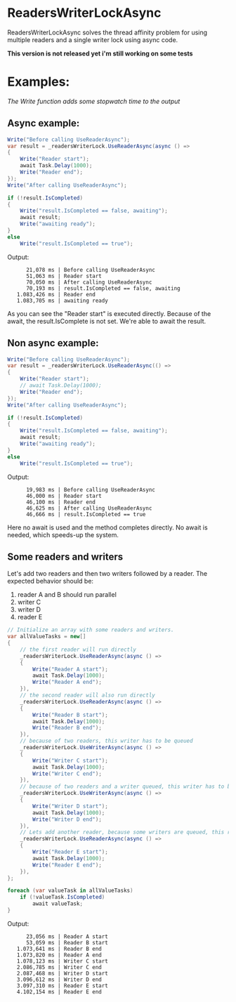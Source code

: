 # ReadersWriterLockAsync
ReadersWriterLockAsync solves the thread affinity problem for using multiple readers and a single writer lock using async code.

**This version is not released yet i'm still working on some tests**

# Examples:

*The Write function adds some stopwatch time to the output*

## Async example:

```csharp
Write("Before calling UseReaderAsync");
var result = _readersWriterLock.UseReaderAsync(async () =>
{
    Write("Reader start");
    await Task.Delay(1000);
    Write("Reader end");
});
Write("After calling UseReaderAsync");

if (!result.IsCompleted)
{
    Write("result.IsCompleted == false, awaiting");
    await result;
    Write("awaiting ready");
}
else
    Write("result.IsCompleted == true");
```
Output:
```
      21,078 ms | Before calling UseReaderAsync
      51,063 ms | Reader start
      70,050 ms | After calling UseReaderAsync
      70,193 ms | result.IsCompleted == false, awaiting
   1.083,426 ms | Reader end
   1.083,705 ms | awaiting ready
```
   
As you can see the "Reader start" is executed directly. Because of the await, the result.IsComplete is not set. We're able to await the result.
 
## Non async example:

```csharp
Write("Before calling UseReaderAsync");
var result = _readersWriterLock.UseReaderAsync(() =>
{
    Write("Reader start");
    // await Task.Delay(1000);
    Write("Reader end");
});
Write("After calling UseReaderAsync");

if (!result.IsCompleted)
{
    Write("result.IsCompleted == false, awaiting");
    await result;
    Write("awaiting ready");
}
else
    Write("result.IsCompleted == true");
```
Output:
```
      19,983 ms | Before calling UseReaderAsync
      46,000 ms | Reader start
      46,100 ms | Reader end
      46,625 ms | After calling UseReaderAsync
      46,666 ms | result.IsCompleted == true
```

Here no await is used and the method completes directly. No await is needed, which speeds-up the system.

## Some readers and writers

Let's add two readers and then two writers followed by a reader. The expected behavior should be:
1) reader A and B should run parallel
2) writer C
3) writer D
4) reader E

```csharp
// Initialize an array with some readers and writers.
var allValueTasks = new[]
{
    // the first reader will run directly
    _readersWriterLock.UseReaderAsync(async () =>
    {
        Write("Reader A start");
        await Task.Delay(1000);
        Write("Reader A end");
    }),
    // the second reader will also run directly
    _readersWriterLock.UseReaderAsync(async () =>
    {
        Write("Reader B start");
        await Task.Delay(1000);
        Write("Reader B end");
    }),
    // because of two readers, this writer has to be queued
    _readersWriterLock.UseWriterAsync(async () =>
    {
        Write("Writer C start");
        await Task.Delay(1000);
        Write("Writer C end");
    }),
    // because of two readers and a writer queued, this writer has to be queued also
    _readersWriterLock.UseWriterAsync(async () =>
    {
        Write("Writer D start");
        await Task.Delay(1000);
        Write("Writer D end");
    }),
    // Lets add another reader, because some writers are queued, this reader is queued also
    _readersWriterLock.UseReaderAsync(async () =>
    {
        Write("Reader E start");
        await Task.Delay(1000);
        Write("Reader E end");
    }),
};

foreach (var valueTask in allValueTasks)
    if (!valueTask.IsCompleted)
        await valueTask;
}
```
Output:
```
      23,056 ms | Reader A start
      53,059 ms | Reader B start
   1.073,641 ms | Reader B end
   1.073,820 ms | Reader A end
   1.078,123 ms | Writer C start
   2.086,785 ms | Writer C end
   2.087,468 ms | Writer D start
   3.096,612 ms | Writer D end
   3.097,310 ms | Reader E start
   4.102,154 ms | Reader E end
```
